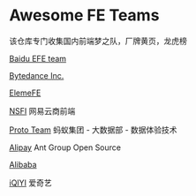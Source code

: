 # Awesome FE Teams

该仓库专门收集国内前端梦之队，厂牌黄页，龙虎榜

[Baidu EFE team](https://github.com/ecomfe)

[Bytedance Inc.](https://github.com/bytedance)

[ElemeFE](https://github.com/ElemeFE)

[NSFI](https://github.com/NSFI) 网易云商前端

[Proto Team](https://github.com/ProtoTeam) 蚂蚁集团 - 大数据部 - 数据体验技术

[Alipay](https://github.com/alipay) Ant Group Open Source

[Alibaba](https://github.com/alibaba)

[iQIYI](https://github.com/iqiyi) 爱奇艺
